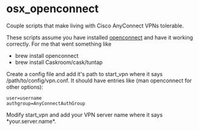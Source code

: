 # osx_openconnect
Couple scripts that make living with Cisco AnyConnect VPNs tolerable.

These scripts assume you have installed [openconnect](ihttp://www.infradead.org/openconnect/) and have it working correctly. For me that went something like

 * brew install openconnect
 * brew install Caskroom/cask/tuntap

Create a config file and add it's path to start_vpn where it says /path/to/config/vpn.conf. It
should have entries like (man openconnect for other options):

```
user=username
authgroup=AnyConnectAuthGroup
```

Modify start_vpn and add your VPN server name where it says \*your.server.name\*.

